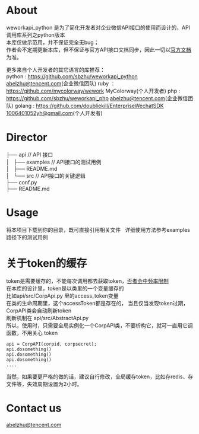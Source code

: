 
# About
weworkapi_python 是为了简化开发者对企业微信API接口的使用而设计的，API调用库系列之python版本      
本库仅做示范用，并不保证完全无bug；  
作者会不定期更新本库，但不保证与官方API接口文档同步，因此一切以[官方文档](https://work.weixin.qq.com/api/doc)为准。

更多来自个人开发者的其它语言的库推荐：  
python : https://github.com/sbzhu/weworkapi_python  abelzhu@tencent.com(企业微信团队)
ruby ： https://github.com/mycolorway/wework  MyColorway(个人开发者)
php : https://github.com/sbzhu/weworkapi_php  abelzhu@tencent.com(企业微信团队)
golang : https://github.com/doubliekill/EnterpriseWechatSDK  1006401052yh@gmail.com(个人开发者)

# Director 

├── api // API 接口  
│   ├── examples // API接口的测试用例  
│   ├── README.md  
│   └── src // API接口的关键逻辑  
├── conf.py  
├── README.md  

# Usage
将本项目下载到你的目录，既可直接引用相关文件  
详细使用方法参考examples路径下的测试用例

# 关于token的缓存
token是需要缓存的，不能每次调用都去获取token，[否者会中频率限制](https://work.weixin.qq.com/api/doc#10013/%E7%AC%AC%E5%9B%9B%E6%AD%A5%EF%BC%9A%E7%BC%93%E5%AD%98%E5%92%8C%E5%88%B7%E6%96%B0access_token)  
在本库的设计里，token是以类里的一个变量缓存的  
比如api/src/CorpApi.py 里的access_token变量  
在类的生命周期里，这个accessToken都是存在的， 当且仅当发现token过期，CorpAPI类会自动刷新token   
刷新机制在 api/src/AbstractApi.py  
所以，使用时，只需要全局实例化一个CorpAPI类，不要析构它，就可一直用它调函数，不用关心 token  
```
api = CorpAPI(corpid, corpsecret);
api.dosomething()
api.dosomething()
api.dosomething()
....
```
当然，如果要更严格的做的话，建议自行修改，全局缓存token，比如存redis、存文件等，失效周期设置为2小时。

# Contact us
abelzhu@tencent.com  

# 
